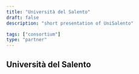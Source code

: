 ```yaml
---
title: "Università del Salento"
draft: false
description: "short presentation of UniSalento"

tags: ["consortium"]
type: "partner" 
---
```


## Università del Salento
